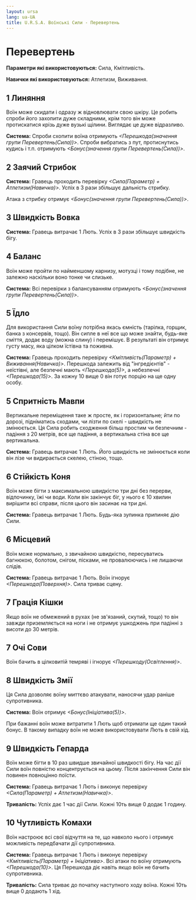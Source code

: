 ```yaml
---
layout: ursa
lang: ua-UA
title: U.R.S.A. Воїнські Сили - Перевертень
---
```


<div id="nav-placeholder"></div>
<script>
$(function(){
  $("#nav-placeholder").load("/ursa_doc/navbar.html");
});
</script>

# Перевертень

**Параметри які використовуються:** Сила, Кмітливість.

**Навички які використовуються:** Атлетизм, Виживання.

## **1 Линяння**

Воїн може скидати і одразу ж відновлювати свою шкіру. Це робить спроби
його захопити дуже складними, крім того він може протискатися крізь дуже
вузькі щілини. Виглядає це дуже відразливо.

**Система:** Спроби схопити воїна отримують
*<Перешкода(значення групи Перевертень(Сила))>*. Спроби вибратись з пут,
протиснутись кудись і т.п. отримують
*<Бонус(значення групи Перевертень(Сила))>*.

## **2 Заячий Стрибок**

**Система:** Гравець проходить перевірку *<Сила(Параметр) +
Атлетизм(Навичка)>*. Успіх в 3 рази збільшує дальність стрибку.

Атака з стрибку отримує *<Бонус(значення групи Перевертень(Сила))>*.

## **3 Швидкість Вовка**

**Система:** Гравець витрачає 1 Лють. Успіх в 3 рази збільшує швидкість
бігу.

## **4 Баланс**

Воїн може пройти по найменшому карнизу, мотузці і тому подібне, не
залежно наскільки воно тонке чи слизьке.

**Система:** Всі перевірки з балансуванням отримують
*<Бонус(значення групи Перевертень(Сила))>*.

## **5 Їдло**

Для використання Сили воїну потрібна якась ємність (тарілка, горщик,
банка з консервів, тощо). Він сипле в неї все що може знайти, будь-яке
сміття, додає воду (можна слину) і перемішує. В результаті він отримує
густу масу, яка цілком їстівна та поживна.

**Система:** Гравець проходить перевірку *<Кмітливість(Параметр) +
Виживання(Навичка)>*. Перешкода залежить від "інгредієнтів" - неїстівні,
але безпечні мають *<Перешкода(5)>*, а небезпечні *<Перешкода(15)>*. За
кожну 10 вище 0 він готує порцію на ще одну особу.

## **5 Спритність Мавпи**

Вертикальне переміщення таке ж просте, як і горизонтальне; йти по дорозі,
підніматись сходами, чи лізти по скелі - швидкість не змінюється. Ця
Сила робить сходження більш простим чи безпечним - падіння з 20 метрів,
все ще падіння, а вертикальна стіна все ще вертикальна.

**Система:** Гравець витрачає 1 Лють. Його швидкість не змінюється коли
він лізе чи видирається скелею, стіною, тощо.

## **6 Стійкість Коня**

Воїн може бігти з максимальною швидкістю три дні без перерви, відпочинку,
їжі чи води. Коли він закінчує біг, у нього є 10 хвилин вирішити всі
справи, після цього він засинає на три дні.

**Система:** Гравець витрачає 1 Лють. Будь-яка зупинка припиняє дію Сили.

## **6 Місцевий**

Воїн може нормально, з звичайною швидкістю, пересуватись багнюкою,
болотом, снігом, пісками, не провалюючись і не лишаючи слідів. 

**Система:** Гравець витрачає 1 Лють. Воїн ігнорує
*<Перешкода(Поверхня)>*. Сила триває сцену.

## **7 Грація Кішки**

Якщо воїн не обмежений в рухах (не зв'язаний, скутий, тощо) то він завжди
приземляється на ноги і не отримує ушкоджень при падінні з висоти до 30
метрів.

## **7 Очі Сови**

Воїн бачить в цілковитій темряві і ігнорує *<Перешкоду(Освітлення)>*.

## **8 Швидкість Змії**

Ця Сила дозволяє воїну миттєво атакувати, наносячи удар раніше
супротивника.

**Система:** Воїн отримує *<Бонус(Ініціатива(5))>*.

При бажанні воїн може витратити 1 Лють щоб отримати ще один такий бонус.
В такому випадку воїн не може використовувати Лють в свій хід.

## **9 Швидкість Гепарда**

Воїн може бігти в 10 раз швидше звичайної швидкості бігу. На час дії
Сили воїн повністю концентрується на цьому. Після закінчення Сили він
повинен повноцінно поїсти.

**Система:** Гравець витрачає 1 Лють і виконує перевірку
*<Сила(Параметр) + Атлетизм(Навичка)>*.

**Тривалість:** Успіх дає 1 час дії Сили. Кожні 10ть вище 0 додає 1 годину.

## **10 Чутливість Комахи**

Воїн настроює всі свої відчуття на те, що навколо нього і отримує
можливість передбачати дії супротивника.

**Система:** Гравець витрачає 1 Лють і виконує перевірку
*<Кмітливість(Параметр) + Ініціатива>*. Всі атаки по воїну отримують
*<Перешкода(10)>*. Ця Перешкода діє навіть якщо воїн не бачить
супротивника.

**Тривалість:** Сила триває до початку наступного ходу воїна. Кожні 10ть
вище 0 додають 1 хід.
